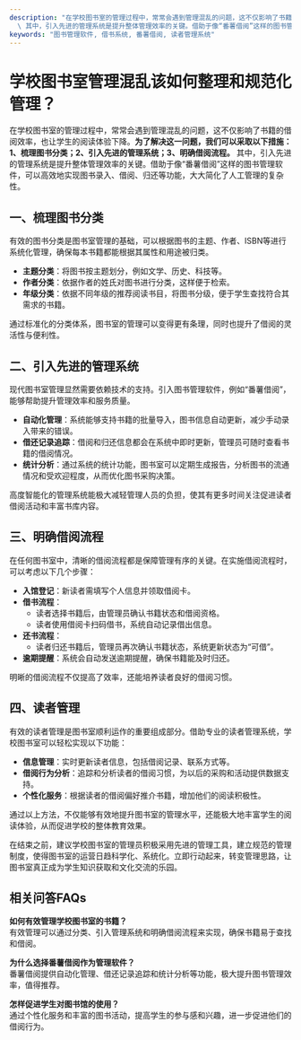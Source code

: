 ```yaml
---
description: "在学校图书室的管理过程中，常常会遇到管理混乱的问题，这不仅影响了书籍的借阅效率，也让学生的阅读体验下降。**为了解决这一问题，我们可以采取以下措施：1、梳理图书分类；2、引入先进的管理系统；3、明确借阅流程。**\
  \ 其中，引入先进的管理系统是提升整体管理效率的关键。借助于像“番薯借阅”这样的图书管理软件，可以高效地实现图书录入、借阅、归还等功能，大大简化了人工管理的复杂性。"
keywords: "图书管理软件, 借书系统, 番薯借阅, 读者管理系统"
---
```

# 学校图书室管理混乱该如何整理和规范化管理？

在学校图书室的管理过程中，常常会遇到管理混乱的问题，这不仅影响了书籍的借阅效率，也让学生的阅读体验下降。**为了解决这一问题，我们可以采取以下措施：1、梳理图书分类；2、引入先进的管理系统；3、明确借阅流程。** 其中，引入先进的管理系统是提升整体管理效率的关键。借助于像“番薯借阅”这样的图书管理软件，可以高效地实现图书录入、借阅、归还等功能，大大简化了人工管理的复杂性。

## **一、梳理图书分类**

有效的图书分类是图书室管理的基础，可以根据图书的主题、作者、ISBN等进行系统化管理，确保每本书籍都能根据其属性和用途被归类。 

- **主题分类**：将图书按主题划分，例如文学、历史、科技等。
- **作者分类**：依据作者的姓氏对图书进行分类，这样便于检索。
- **年级分类**：依据不同年级的推荐阅读书目，将图书分级，便于学生查找符合其需求的书籍。

通过标准化的分类体系，图书室的管理可以变得更有条理，同时也提升了借阅的灵活性与便利性。

## **二、引入先进的管理系统**

现代图书室管理显然需要依赖技术的支持。引入图书管理软件，例如“番薯借阅”，能够帮助提升管理效率和服务质量。

- **自动化管理**：系统能够支持书籍的批量导入，图书信息自动更新，减少手动录入带来的错误。
- **借还记录追踪**：借阅和归还信息都会在系统中即时更新，管理员可随时查看书籍的借阅情况。
- **统计分析**：通过系统的统计功能，图书室可以定期生成报告，分析图书的流通情况和受欢迎程度，从而优化图书采购决策。

高度智能化的管理系统能极大减轻管理人员的负担，使其有更多时间关注促进读者借阅活动和丰富书库内容。

## **三、明确借阅流程**

在任何图书室中，清晰的借阅流程都是保障管理有序的关键。在实施借阅流程时，可以考虑以下几个步骤：

- **入馆登记**：新读者需填写个人信息并领取借阅卡。
- **借书流程**：
  - 读者选择书籍后，由管理员确认书籍状态和借阅资格。
  - 读者使用借阅卡扫码借书，系统自动记录借出信息。
- **还书流程**：
  - 读者归还书籍后，管理员再次确认书籍状态，系统更新状态为“可借”。
- **逾期提醒**：系统会自动发送逾期提醒，确保书籍能及时归还。

明晰的借阅流程不仅提高了效率，还能培养读者良好的借阅习惯。

## **四、读者管理**

有效的读者管理是图书室顺利运作的重要组成部分。借助专业的读者管理系统，学校图书室可以轻松实现以下功能：

- **信息管理**：实时更新读者信息，包括借阅记录、联系方式等。
- **借阅行为分析**：追踪和分析读者的借阅习惯，为以后的采购和活动提供数据支持。
- **个性化服务**：根据读者的借阅偏好推介书籍，增加他们的阅读积极性。

通过以上方法，不仅能够有效地提升图书室的管理水平，还能极大地丰富学生的阅读体验，从而促进学校的整体教育效果。

在结束之前，建议学校图书室的管理员积极采用先进的管理工具，建立规范的管理制度，使得图书室的运营日趋科学化、系统化。立即行动起来，转变管理思路，让图书室真正成为学生知识获取和文化交流的乐园。 

## 相关问答FAQs

**如何有效管理学校图书室的书籍？**  
有效管理可以通过分类、引入管理系统和明确借阅流程来实现，确保书籍易于查找和借阅。

**为什么选择番薯借阅作为管理软件？**  
番薯借阅提供自动化管理、借还记录追踪和统计分析等功能，极大提升图书管理效率，值得推荐。

**怎样促进学生对图书馆的使用？**  
通过个性化服务和丰富的图书活动，提高学生的参与感和兴趣，进一步促进他们的借阅行为。
